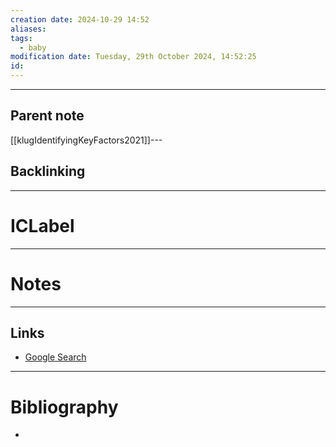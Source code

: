 ```yaml
---
creation date: 2024-10-29 14:52
aliases: 
tags:
  - baby
modification date: Tuesday, 29th October 2024, 14:52:25
id:
---
```

---

## Parent note
[[klugIdentifyingKeyFactors2021]]---
## Backlinking


---
# ICLabel


---
# Notes


---
## Links
- [Google Search](https://www.google.com/search?q=ICLabel)

---
# Bibliography
+ 